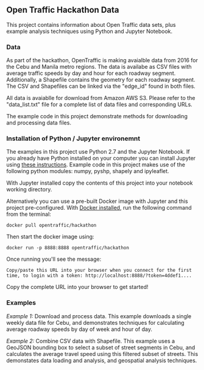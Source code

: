 ## Open Traffic Hackathon Data

This project contains information about Open Traffic data sets, plus example analysis techniques  using Python 
and Jupyter Notebook.

### Data

As part of the hackathon, OpenTraffic is making avaialble data from 2016 for the Cebu and Manila metro regions. 
The data is availabe as CSV files with average traffic speeds by day and hour for each roadway segment. Additionally, a 
Shapefile contains the geometry for each roadway segment. The CSV and Shapefiles can be linked via the "edge_id" found in both files.

All data is avaiablle for download from Amazon AWS S3. Please refer to the "data_list.txt" file for a complete list of 
data files and corresponding URLs.

The example code in this project demonstrate methods for downloading and processing data files.

### Installation of Python / Jupyter environemnt

The examples in this project use Python 2.7 and the Jupyter Notebook. If you already have Python 
installed on your computer you can install Jupyter using [these instructions](http://jupyter.readthedocs.io/en/latest/install.html). 
Example code in this project makes use of the following python modules: numpy, pyshp, shapely and ipyleaflet. 

With Jupyter installed copy the contents of this project into your notebook working directory. 

Alternatively you can use a pre-built Docker image with Jupyter and this project pre-configured. 
With [Docker installed](https://www.docker.com/community-edition#download), run the following command from the terminal:

`docker pull opentraffic/hackathon`

Then start the docker image using:

`docker run -p 8888:8888 opentraffic/hackathon`

Once running you'll see the message:

`Copy/paste this URL into your browser when you connect for the first time, to login with a token:
    http://localhost:8888/?token=4ddef1....`
 
 Copy the complete URL into your browser to get started!

### Examples

*Example 1:* Download and process data. This example downloads a single weekly data file for Cebu, and demonstrates techniques for calculating 
average roadway speeds by day of week and hour of day.

*Example 2:* Combine CSV data with Shapefile. This example uses a GeoJSON bounding box to select a subset of street segments in Cebu, 
and calculates the average travel speed using this filtered subset of streets. This demonstates data loading and analysis, 
and geospatial analysis techniques. 



